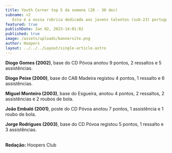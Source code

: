 ```yaml
---
title: Youth Corner top 5 da semana (28 - 30 dec)
subname: >2
   Esta é a nossa rubrica dedicada aos jovens talentos (sub-23) portugueses na Liga Betclic.
featured: true
publishDate: Jan 02, 2023-14:01:02
published: true
image: /assets/uploads/bannersite.png
author: Hoopers
layout: ../../../Layout/single-article.astro
---
```

<!--StartFragment-->

**Diogo Gomes (2002)**, base do CD Póvoa anotou 9 pontos, 2 ressaltos e 5 assistências. 



**Diogo Peixe (2000)**, base do CAB Madeira registou 4 pontos, 1 ressalto e 6 assistências.



**Miguel Monteiro (2003)**, base do Esgueira, anotou 4 pontos, 2 ressaltos, 2 assistências e 2 roubos de bola.



**João Embaló (2001)**, poste do CD Póvoa anotou 7 pontos, 1 assistência e 1 roubo de bola.



**Jorge Rodrigues (2003)**, base do CD Póvoa registou 5 pontos, 1 ressalto e 3 assistências.

\
**Redação:** Hoopers Club

<!--EndFragment-->